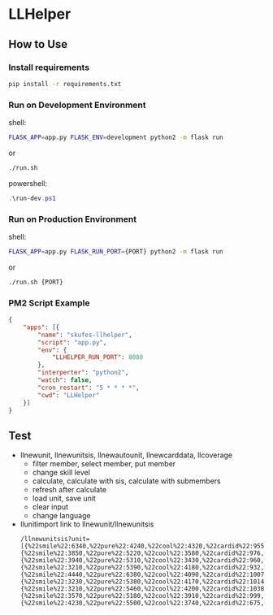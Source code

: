 LLHelper
========

## How to Use

### Install requirements
```sh
pip install -r requirements.txt
```

### Run on Development Environment

shell:
```sh
FLASK_APP=app.py FLASK_ENV=development python2 -m flask run
```
or
```sh
./run.sh
```

powershell:
```ps1
.\run-dev.ps1
```

### Run on Production Environment

shell:
```sh
FLASK_APP=app.py FLASK_RUN_PORT={PORT} python2 -m flask run
```
or
```sh
./run.sh {PORT}
```

### PM2 Script Example

```json
{
    "apps": [{
        "name": "skufes-llhelper",
        "script": "app.py",
        "env": {
            "LLHELPER_RUN_PORT": 8080
        },
        "interperter": "python2",
        "watch": false,
        "cron_restart": "5 * * * *",
        "cwd": "LLHelper"
    }]
}
```

## Test
* llnewunit, llnewunitsis, llnewautounit, llnewcarddata, llcoverage
  * filter member, select member, put member
  * change skill level
  * calculate, calculate with sis, calculate with submembers
  * refresh after calculate
  * load unit, save unit
  * clear input
  * change language
* llunitimport link to llnewunit/llnewunitsis
  ```
  /llnewunitsis?unit=[{%22smile%22:6340,%22pure%22:4240,%22cool%22:4320,%22cardid%22:955,%22skilllevel%22:4,%22mezame%22:1,%22gemnum%22:0,%22gemsinglepercent%22:0,%22gemallpercent%22:0,%22gemskill%22:1,%22gemacc%22:0,%22maxcost%22:4},{%22smile%22:3850,%22pure%22:5220,%22cool%22:3580,%22cardid%22:976,%22skilllevel%22:2,%22mezame%22:1,%22gemnum%22:0,%22gemsinglepercent%22:0,%22gemallpercent%22:0.024,%22gemskill%22:0,%22gemacc%22:0,%22maxcost%22:4},{%22smile%22:3940,%22pure%22:5310,%22cool%22:3430,%22cardid%22:960,%22skilllevel%22:2,%22mezame%22:1,%22gemnum%22:200,%22gemsinglepercent%22:0,%22gemallpercent%22:0.018,%22gemskill%22:0,%22gemacc%22:0,%22maxcost%22:4},{%22smile%22:3210,%22pure%22:5390,%22cool%22:4180,%22cardid%22:932,%22skilllevel%22:2,%22mezame%22:1,%22gemnum%22:0,%22gemsinglepercent%22:0,%22gemallpercent%22:0.024,%22gemskill%22:0,%22gemacc%22:0,%22maxcost%22:4},{%22smile%22:4440,%22pure%22:6380,%22cool%22:4090,%22cardid%22:1007,%22skilllevel%22:3,%22mezame%22:1,%22gemnum%22:0,%22gemsinglepercent%22:0,%22gemallpercent%22:0,%22gemskill%22:1,%22gemacc%22:0,%22maxcost%22:4},{%22smile%22:3230,%22pure%22:5380,%22cool%22:4170,%22cardid%22:1014,%22skilllevel%22:2,%22mezame%22:1,%22gemnum%22:0,%22gemsinglepercent%22:0,%22gemallpercent%22:0.024,%22gemskill%22:0,%22gemacc%22:0,%22maxcost%22:4},{%22smile%22:3210,%22pure%22:5460,%22cool%22:4200,%22cardid%22:1038,%22skilllevel%22:2,%22mezame%22:1,%22gemnum%22:0,%22gemsinglepercent%22:0.16,%22gemallpercent%22:0,%22gemskill%22:0,%22gemacc%22:0,%22maxcost%22:3},{%22smile%22:3570,%22pure%22:5180,%22cool%22:3910,%22cardid%22:999,%22skilllevel%22:2,%22mezame%22:1,%22gemnum%22:200,%22gemsinglepercent%22:0,%22gemallpercent%22:0.018,%22gemskill%22:0,%22gemacc%22:0,%22maxcost%22:4},{%22smile%22:4230,%22pure%22:5500,%22cool%22:3740,%22cardid%22:675,%22skilllevel%22:1,%22mezame%22:0,%22gemnum%22:0,%22gemsinglepercent%22:0,%22gemallpercent%22:0.024,%22gemskill%22:0,%22gemacc%22:0,%22maxcost%22:4}]
  ```

